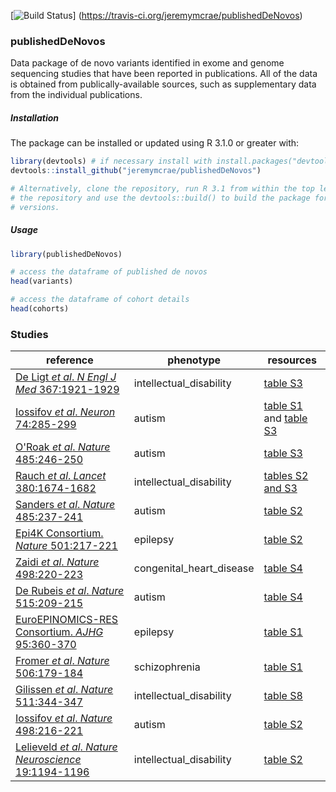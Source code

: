 [![Build Status](https://travis-ci.org/jeremymcrae/publishedDeNovos.svg?branch=master)]
(https://travis-ci.org/jeremymcrae/publishedDeNovos)

### publishedDeNovos
Data package of de novo variants identified in exome and genome sequencing
studies that have been reported in publications. All of the data is obtained
from publically-available sources, such as supplementary data from the
individual publications.

##### Installation
The package can be installed or updated using R 3.1.0 or greater with:
```R
library(devtools) # if necessary install with install.packages("devtools")
devtools::install_github("jeremymcrae/publishedDeNovos")

# Alternatively, clone the repository, run R 3.1 from within the top level of
# the repository and use the devtools::build() to build the package for other R
# versions.
```

##### Usage
```R
library(publishedDeNovos)

# access the dataframe of published de novos
head(variants)

# access the dataframe of cohort details
head(cohorts)
```

### Studies
reference      |      phenotype      |      resources
----           |      ----           |      ----
[De Ligt _et al_. _N Engl J Med_ 367:1921-1929](https://doi.org/10.1056/NEJMoa1206524)      |      intellectual_disability      |      [table S3](http://www.nejm.org/doi/suppl/10.1056/NEJMoa1206524/suppl_file/nejmoa126524_appendix.pdf)
[Iossifov _et al_. _Neuron_ 74:285-299](https://doi.org/10.1016/j.neuron.2012.04.009)      |      autism      |      [table S1](http://www.sciencedirect.com/science/MiamiMultiMediaURL/1-s2.0-S0896627312003406/1-s2.0-S0896627312003406-mmc2.xlsx/272195/FULL/S0896627312003406/26c5ba3b72a2410ef43fec52a40f35e6/mmc2.xlsx) and [table S3](http://www.sciencedirect.com/science/MiamiMultiMediaURL/1-s2.0-S0896627312003406/1-s2.0-S0896627312003406-mmc4.xlsx/272195/FULL/S0896627312003406/6caa42b35609c2ed5910b5381ddd5335/mmc4.xlsx)
[O'Roak _et al_. _Nature_ 485:246-250](https://doi.org/10.1038/nature10989)      |      autism      |      [table S3](http://www.nature.com/nature/journal/v485/n7397/extref/nature10989-s2.xls)
[Rauch _et al_. _Lancet_ 380:1674-1682](https://doi.org/10.1016/S0140-6736%2812%2961480-9)      |      intellectual_disability      |      [tables S2 and S3](http://www.sciencedirect.com/science/MiamiMultiMediaURL/1-s2.0-S0140673612614809/1-s2.0-S0140673612614809-mmc1.pdf/271074/FULL/S0140673612614809/55b26043f4a279334b3a5ec00b9faf4b/mmc1.pdf)
[Sanders _et al_. _Nature_ 485:237-241](https://doi.org/10.1038/nature10945)      |      autism      |      [table S2](http://www.nature.com/nature/journal/v485/n7397/extref/nature10945-s3.xls)
[Epi4K Consortium. _Nature_ 501:217-221](https://doi.org/10.1038/nature12439)      |      epilepsy      |      [table S2](http://www.nature.com/nature/journal/v501/n7466/extref/nature12439-s1.pdf)
[Zaidi _et al_. _Nature_ 498:220-223](https://doi.org/10.1038/nature12141)      |      congenital_heart_disease      |      [table S4](http://www.nature.com/nature/journal/v498/n7453/extref/nature12141-s1.pdf)
[De Rubeis _et al_. _Nature_ 515:209-215](https://doi.org/10.1038/nature13772)      |      autism      |      [table S4](http://www.nature.com/nature/journal/v515/n7526/extref/nature13772-s4.xlsx)
[EuroEPINOMICS-RES Consortium. _AJHG_ 95:360-370](https://doi.org/10.1016/j.ajhg.2014.08.013)      |      epilepsy      |      [table S1](http://www.sciencedirect.com/science/MiamiMultiMediaURL/1-s2.0-S0002929714003838/1-s2.0-S0002929714003838-mmc2.xlsx/276895/html/S0002929714003838/3c69e8c86ba194a064da8776c4e012c3/mmc2.xlsx)
[Fromer _et al_. _Nature_ 506:179-184](https://doi.org/10.1038/nature12929)      |      schizophrenia      |      [table S1](http://www.nature.com/nature/journal/v506/n7487/extref/nature12929-s2.xlsx)
[Gilissen _et al_. _Nature_ 511:344-347](https://doi.org/10.1038/nature13394)      |      intellectual_disability      |      [table S8](http://www.nature.com/nature/journal/v511/n7509/extref/nature13394-s1.pdf)
[Iossifov _et al_. _Nature_ 498:216-221](https://doi.org/10.1038/nature13908)      |      autism      |      [table S2](http://www.nature.com/nature/journal/v515/n7526/extref/nature13908-s2.zip)
[Lelieveld _et al_. _Nature Neuroscience_ 19:1194-1196](https://doi.org/10.1038/nn.4352)      |      intellectual_disability      |      [table S2](http://www.nature.com/neuro/journal/v19/n9/extref/nn.4352-S3.xlsx)
